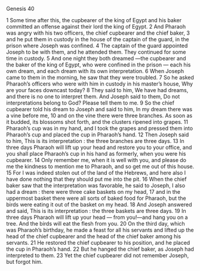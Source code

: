 Genesis 40

1	Some time after this, the cupbearer of the king of Egypt and his baker committed an offense against their lord the king of Egypt.
2	And Pharaoh was angry with his two officers, the chief cupbearer and the chief baker,
3	and he put them in custody in the house of the captain of the guard, in the prison where Joseph was confined.
4	The captain of the guard appointed Joseph to be with them, and he attended them. They continued for some time in custody.
5	And one night they both dreamed —the cupbearer and the baker of the king of Egypt, who were confined in the prison — each his own dream, and each dream with its own interpretation.
6	When Joseph came to them in the morning, he saw that they were troubled.
7	So he asked Pharaoh’s officers who were with him in custody in his master’s house, Why are your faces downcast today?
8	They said to him, We have had dreams, and there is no one to interpret them. And Joseph said to them, Do not interpretations belong to God? Please tell them to me.
9	So the chief cupbearer told his dream to Joseph and said to him, In my dream there was a vine before me,
10	and on the vine there were three branches. As soon as it budded, its blossoms shot forth, and the clusters ripened into grapes.
11	Pharaoh’s cup was in my hand, and I took the grapes and pressed them into Pharaoh’s cup and placed the cup in Pharaoh’s hand.
12	Then Joseph said to him, This is its interpretation : the three branches are three days.
13	In three days Pharaoh will lift up your head and restore you to your office, and you shall place Pharaoh’s cup in his hand as formerly, when you were his cupbearer.
14	Only remember me, when it is well with you, and please do me the kindness to mention me to Pharaoh, and so get me out of this house.
15	For I was indeed stolen out of the land of the Hebrews, and here also I have done nothing that they should put me into the pit.
16	When the chief baker saw that the interpretation was favorable, he said to Joseph, I also had a dream : there were three cake baskets on my head,
17	and in the uppermost basket there were all sorts of baked food for Pharaoh, but the birds were eating it out of the basket on my head.
18	And Joseph answered and said, This is its interpretation : the three baskets are three days.
19	In three days Pharaoh will lift up your head — from you!—and hang you on a tree. And the birds will eat the flesh from you.
20	On the third day, which was Pharaoh’s birthday, he made a feast for all his servants and lifted up the head of the chief cupbearer and the head of the chief baker among his servants.
21	He restored the chief cupbearer to his position, and he placed the cup in Pharaoh’s hand.
22	But he hanged the chief baker, as Joseph had interpreted to them.
23	Yet the chief cupbearer did not remember Joseph, but forgot him.

